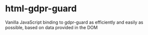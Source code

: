 # html-gdpr-guard
Vanilla JavaScript binding to gdpr-guard as efficiently and easily as possible, based on data provided in the DOM
